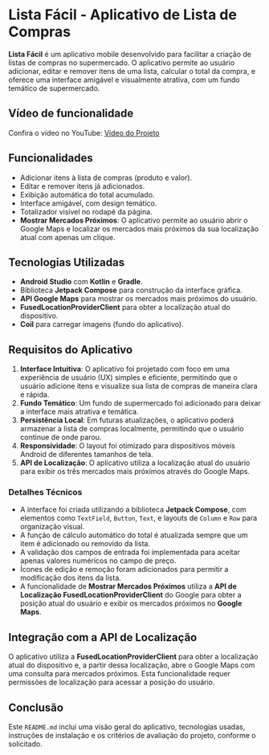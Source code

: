 # Lista Fácil - Aplicativo de Lista de Compras

**Lista Fácil** é um aplicativo mobile desenvolvido para facilitar a criação de listas de compras no supermercado. O aplicativo permite ao usuário adicionar, editar e remover itens de uma lista, calcular o total da compra, e oferece uma interface amigável e visualmente atrativa, com um fundo temático de supermercado.

## Vídeo de funcionalidade

Confira o vídeo no YouTube:
[Vídeo do Projeto](https://youtu.be/FJp_ryGKBZY)

## Funcionalidades

- Adicionar itens à lista de compras (produto e valor).
- Editar e remover itens já adicionados.
- Exibição automática do total acumulado.
- Interface amigável, com design temático.
- Totalizador visível no rodapé da página.
- **Mostrar Mercados Próximos**: O aplicativo permite ao usuário abrir o Google Maps e localizar os mercados mais próximos da sua localização atual com apenas um clique.

## Tecnologias Utilizadas

- **Android Studio** com **Kotlin** e **Gradle**.
- Biblioteca **Jetpack Compose** para construção da interface gráfica.
- **API Google Maps** para mostrar os mercados mais próximos do usuário.
- **FusedLocationProviderClient** para obter a localização atual do dispositivo.
- **Coil** para carregar imagens (fundo do aplicativo).

## Requisitos do Aplicativo

1. **Interface Intuitiva**: O aplicativo foi projetado com foco em uma experiência de usuário (UX) simples e eficiente, permitindo que o usuário adicione itens e visualize sua lista de compras de maneira clara e rápida.
2. **Fundo Temático**: Um fundo de supermercado foi adicionado para deixar a interface mais atrativa e temática.
3. **Persistência Local**: Em futuras atualizações, o aplicativo poderá armazenar a lista de compras localmente, permitindo que o usuário continue de onde parou.
4. **Responsividade**: O layout foi otimizado para dispositivos móveis Android de diferentes tamanhos de tela.
5. **API de Localização**: O aplicativo utiliza a localização atual do usuário para exibir os três mercados mais próximos através do Google Maps.

### Detalhes Técnicos

- A interface foi criada utilizando a biblioteca **Jetpack Compose**, com elementos como `TextField`, `Button`, `Text`, e layouts de `Column` e `Row` para organização visual.
- A função de cálculo automático do total é atualizada sempre que um item é adicionado ou removido da lista.
- A validação dos campos de entrada foi implementada para aceitar apenas valores numéricos no campo de preço.
- Ícones de edição e remoção foram adicionados para permitir a modificação dos itens da lista.
- A funcionalidade de **Mostrar Mercados Próximos** utiliza a **API de Localização FusedLocationProviderClient** do Google para obter a posição atual do usuário e exibir os mercados próximos no **Google Maps**.

## Integração com a API de Localização

O aplicativo utiliza a **FusedLocationProviderClient** para obter a localização atual do dispositivo e, a partir dessa localização, abre o Google Maps com uma consulta para mercados próximos. Esta funcionalidade requer permissões de localização para acessar a posição do usuário.

## Conclusão
Este `README.md` inclui uma visão geral do aplicativo, tecnologias usadas, instruções de instalação e os critérios de avaliação do projeto, conforme o solicitado.

